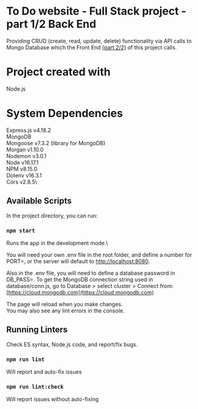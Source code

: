 # To Do website - Full Stack project - part 1/2 Back End

Providing CRUD (create, read, update, delete) functionality via API calls to Mongo Database which the Front End [(part 2/2)](https://github.com/mbborromeo/todoapp-fullstack-frontend) of this project calls.

# Project created with

Node.js

# System Dependencies

Express.js v4.18.2\
MongoDB\
Mongoose v7.3.2 (library for MongoDB)\
Morgan v1.10.0\
Nodemon v3.0.1\
Node v16.17.1\
NPM v8.15.0\
Dotenv v16.3.1\
Cors v2.8.5\

## Available Scripts

In the project directory, you can run:

### `npm start`

Runs the app in the development mode.\

You will need your own .env file in the root folder, and define a number for PORT=,
or the server will default to
[http://localhost:8080](http://localhost:8080).

Also in the .env file, you will need to define a database password in DB_PASS=. To get the MongoDB connection string used in database/conn.js, go to Database > select cluster > Connect from:
[https://cloud.mongodb.com](https://cloud.mongodb.com)

The page will reload when you make changes.\
You may also see any lint errors in the console.

## Running Linters

Check ES syntax, Node.js code, and report/fix bugs.

### `npm run lint`

Will report and auto-fix issues

### `npm run lint:check`

Will report issues without auto-fixing
